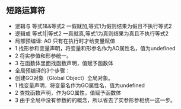 ## 短路运算符   
* 逻辑与 等式1&&等式2    一假就加,等式1为假则结果为假且不执行等式2  
* 逻辑或 等式1||等式2    一真就真,等式1为真则结果为真且不执行等式2    
* 局部预编译: AO 只有在执行时才给变量赋值 
*   1 找形参和变量声明，将变量和形参名作为AO属性名，值为undefined
*   2 将实参值和形参统一。
*   3 在函数体里面找函数声明，值赋予函数体
* 全局预编译的3个步骤：
* 创建GO对象（Global Object）全局对象。
*    1 找变量声明，将变量名作为GO属性名，值为undefined
*    2 查找函数声明，作为GO属性，值赋予函数体
*    3 由于全局中没有参数的的概念，所以省去了实参形参相统一这一步。   